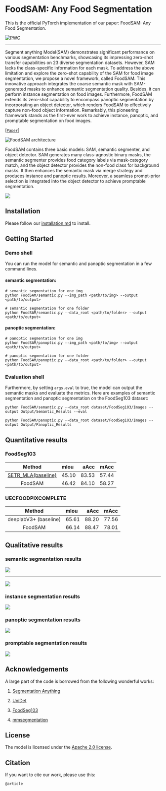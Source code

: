 # FoodSAM: Any Food Segmentation


This is the official PyTorch implementation of our paper:
FoodSAM: Any Food Segmentation.

[![PWC](https://img.shields.io/endpoint.svg?url=https://paperswithcode.com/badge/foodsam-any-food-segmentation/semantic-segmentation-on-foodseg103)](https://paperswithcode.com/sota/semantic-segmentation-on-foodseg103?p=foodsam-any-food-segmentation)

---

Segment anything Model(SAM) demonstrates significant performance on various segmentation benchmarks, showcasing its impressing zero-shot transfer capabilities on 23 diverse segmentation datasets. However, SAM lacks the class-specific information for each mask. To address the above limitation and explore the zero-shot capability of the SAM for food image segmentation, we propose a novel framework, called FoodSAM. This innovative approach integrates the coarse semantic mask with SAM-generated masks to enhance semantic
segmentation quality. Besides, it can perform instance segmentation on food images. Furthermore, FoodSAM extends its zero-shot capability to encompass panoptic segmentation by incorporating an object detector, which renders FoodSAM to effectively capture non-food object information. Remarkably, this pioneering framework stands as the first-ever work to achieve instance, panoptic, and promptable segmentation on food images. 

[[`Paper`]()] 

![FoodSAM architecture](assets/foodsam.jpg)

FoodSAM contains three basic models: SAM, semantic segmenter, and object detector. SAM generates many class-agnostic binary masks, the semantic segmenter provides food category labels via mask-category match, and the object detector provides the non-food class for background masks. It then enhances the semantic mask via merge strategy and produces instance and panoptic results. Moreover, a seamless prompt-prior selection is integrated into the object detector to achieve promptable segmentation.

  <img src="assets/model.jpg" />

## Installation
Please follow our [installation.md](installation.md) to install.


## <a name="GettingStarted"></a>Getting Started

### Demo shell
You can run the model for semantic and panoptic segmentation in a few command lines.

#### semantic segmentation:

    # semantic segmentation for one img
    python FoodSAM/semantic.py --img_path <path/to/img> --output <path/to/output> 

    # semantic segmentation for one folder
    python FoodSAM/semantic.py --data_root <path/to/folder> --output <path/to/output>

#### panoptic segmentation:

    # panoptic segmentation for one img
    python FoodSAM/panoptic.py --img_path <path/to/img> --output <path/to/output>

    # panoptic segmentation for one folder
    python FoodSAM/panoptic.py --data_root <path/to/folder> --output <path/to/output>



### Evaluation shell
Furthermore, by setting `args.eval` to true, the model can output the semantic masks and evaluate the metrics. 
Here are examples of semantic segmentation and panoptic segmentation on the FoodSeg103 dataset:
```
python FoodSAM/semantic.py --data_root dataset/FoodSeg103/Images --output Output/Semantic_Results --eval 
```
```
python FoodSAM/panoptic.py --data_root dataset/FoodSeg103/Images --output Output/Panoptic_Results
```

## Quantitative results

### FoodSeg103
| Method | mIou | aAcc | mAcc 
| :-: | :- | -: | :-: |  
|[SETR_MLA(baseline)](https://github.com/LARC-CMU-SMU/FoodSeg103-Benchmark-v1) | 45.10 | 83.53 | 57.44
FoodSAM | 46.42 | 84.10 |  58.27

### UECFOODPIXCOMPLETE

| Method | mIou | aAcc | mAcc 
| :-: | :- | -: | :-: |  
|deeplabV3+ (baseline)| 65.61 |88.20| 77.56
FoodSAM | 66.14 |88.47 |78.01

## Qualitative results

### semantic segmentation results 

 <img src="assets/semantic.jpg">
 
---

 <img src="assets/semantic_compare.jpg">
 
### instance segmentation results
<img src="assets/instance_compare.jpg">

### panoptic segmentation results
<img src="assets/panoptic_compare.jpg">

### promptable segmentation results
<img src="assets/prompt_vis.jpg">

## Acknowledgements

A large part of the code is borrowed from the following wonderful works:

1. [Segmentation Anything](https://github.com/facebookresearch/segment-anything)

2. [UniDet](https://github.com/xingyizhou/UniDet)

3. [FoodSeg103](https://github.com/LARC-CMU-SMU/FoodSeg103-Benchmark-v1)

4. [mmsegmentation](https://github.com/open-mmlab/mmsegmentation)

## License

The model is licensed under the [Apache 2.0 license](LICENSE).

## Citation
If you want to cite our work, please use this:

```
@article

```
